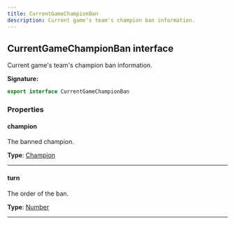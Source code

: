 ```yaml
---
title: CurrentGameChampionBan
description: Current game's team's champion ban information.
---
```


## CurrentGameChampionBan interface

Current game's team's champion ban information.

**Signature:**

```ts
export interface CurrentGameChampionBan 
```

### Properties

#### champion

The banned champion.



**Type**: [Champion](/api/Champion.md)

---

#### turn

The order of the ban.



**Type**: [Number](https://developer.mozilla.org/en-US/docs/Web/JavaScript/Reference/Global_Objects/Number)

---

